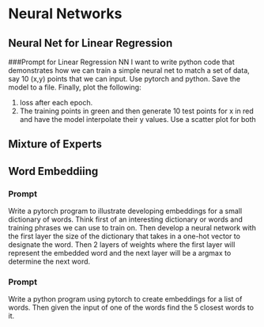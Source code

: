 # Neural Networks
## Neural Net for Linear Regression
###Prompt for Linear Regression NN
I want to write python code that demonstrates how we can train a simple neural net to match a set of data, say 10 (x,y) points that we can input. Use pytorch and python. Save the model to a file. Finally, plot the following: 
1) loss after each epoch.
2) The training points in green and then generate 10 test points for x in red and have the model interpolate their y values. Use a scatter plot for both

## Mixture of Experts 


## Word Embeddiing
### Prompt 
Write a pytorch program to illustrate developing embeddings for a small dictionary of words. Think first of an interesting dictionary or words and training phrases we can use to train on. Then develop a neural network with the first layer the size of the dictionary that takes in a one-hot vector to designate the word.  Then 2 layers of weights where the first layer will represent the embedded word and the next layer will be a argmax to determine the next word. 

### Prompt 
Write a python program using pytorch to create embeddings for a list of words. Then given the input of one of the words find the 5 closest words to it. 